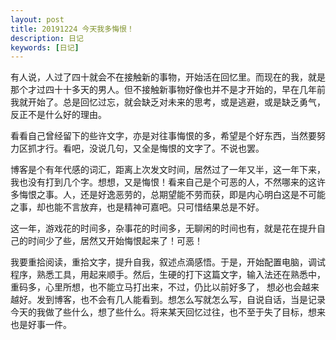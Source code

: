 ```yaml
---
layout: post
title: 20191224 今天我多悔恨！
description: 日记
keywords: [日记]
---
```

有人说，人过了四十就会不在接触新的事物，开始活在回忆里。而现在的我，就是那个才过四十十多天的男人。但不接触新事物好像也并不是才开始的，早在几年前我就开始了。总是回忆过忘，就会缺乏对未来的思考，或是逃避，或是缺乏勇气，反正不是什么好的理由。

看看自己曾经留下的些许文字，亦是对往事悔恨的多，希望是个好东西，当然要努力区抓才行。看吧，没说几句，又全是悔恨的文字了。不说也罢。

博客是个有年代感的词汇，距离上次发文时间，居然过了一年又半，这一年下来，我也没有打到几个字。想想，又是悔恨！看来自己是个可恶的人，不然哪来的这许多悔恨之事。人，还是好逸恶劳的，总期望能不劳而获，即是内心明白这是不可能之事，却也能不言放弃，也是精神可嘉吧。只可惜结果总是不好。

这一年，游戏花的时间多，杂事花的时间多，无聊闲的时间也有，就是花在提升自己的时间少了些，居然又开始悔恨起来了！可恶！

我要重拾阅读，重拾文字，提升自我，叙述点滴感悟。于是，开始配置电脑，调试程序，熟悉工具，用起来顺手。然后，生硬的打下这篇文字，输入法还在熟悉中，重码多，心里所想，也不能立马打出来，不过，仍比以前好多了， 想必也会越来越好。发到博客，也不会有几人能看到。想怎么写就怎么写，自说自话，当是记录今天的我做了些什么，想了些什么。将来某天回忆过往，也不至于失了目标，想来也是好事一件。
